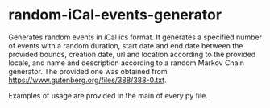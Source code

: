 # random-iCal-events-generator
Generates random events in iCal ics format. It generates a specified number of events with a random duration, start date and end date between the provided bounds, creation date, url and location according to the provided locale, and name and description according to a random Markov Chain generator. The provided one was obtained from https://www.gutenberg.org/files/388/388-0.txt.

Examples of usage are provided in the main of every py file. 

